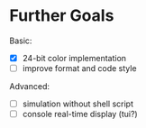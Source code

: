 Further Goals
===
Basic:
- [x] 24-bit color implementation
- [ ] improve format and code style

Advanced:
- [ ] simulation without shell script
- [ ] console real-time display (tui?)
